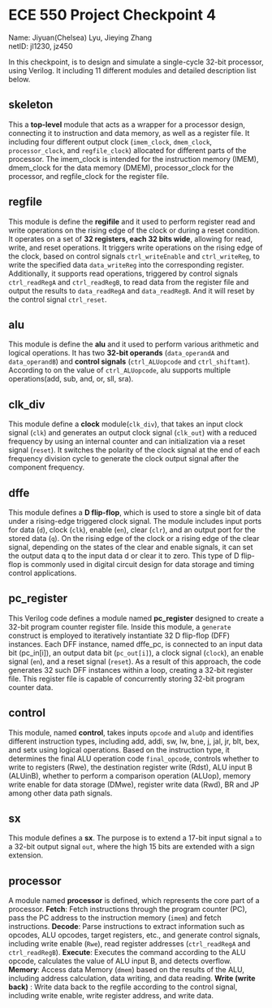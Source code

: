 # ECE 550 Project Checkpoint 4
Name: Jiyuan(Chelsea) Lyu, Jieying Zhang  
netID: jl1230, jz450  

In this checkpoint, is to design and simulate a single-cycle 32-bit processor, using Verilog. It including 11 different modules and detailed description list below.  

## skeleton  
This a **top-level** module that acts as a wrapper for a processor design, connecting it to instruction and data memory, as well as a register file. It including four different output clock (`imem_clock`, `dmem_clock`, `processor_clock`, and `regfile_clock`) allocated for different parts of the processor.  The imem_clock is intended for the instruction memory (IMEM), dmem_clock for the data memory (DMEM), processor_clock for the processor, and regfile_clock for the register file.  

## regfile
This module is define the **regifile** and it used to perform register read and write operations on the rising edge of the clock or during a reset condition. It operates on a set of **32 registers, each 32 bits wide**, allowing for read, write, and reset operations.  It triggers write operations on the rising edge of the clock, based on control signals `ctrl_writeEnable` and `ctrl_writeReg`, to write the specified data `data_writeReg` into the corresponding register. Additionally, it supports read operations, triggered by control signals `ctrl_readRegA` and `ctrl_readRegB`, to read data from the register file and output the results to `data_readRegA` and `data_readRegB`. And it will reset by the control signal `ctrl_reset`.  

## alu
This module is define the **alu** and it used to perform various arithmetic and logical operations. It has two **32-bit operands** (`data_operandA` and `data_operandB`) and **control signals** (`ctrl_ALUopcode` and `ctrl_shiftamt`). According to on the value of `ctrl_ALUopcode`, alu supports multiple operations(add, sub, and, or, sll, sra).  

## clk_div
This module define a **clock** module(`clk_div`), that takes an input clock signal (`clk`) and generates an output clock signal (`clk_out`) with a reduced frequency by using an internal counter and can initialization via a reset signal (`reset`). It switches the polarity of the clock signal at the end of each frequency division cycle to generate the clock output signal after the component frequency.  

## dffe
This module defines a **D flip-flop**, which is used to store a single bit of data under a rising-edge triggered clock signal. The module includes input ports for data (`d`), clock (`clk`), enable (`en`), clear (`clr`), and an output port for the stored data (`q`). On the rising edge of the clock or a rising edge of the clear signal, depending on the states of the clear and enable signals, it can set the output data q to the input data d or clear it to zero. This type of D flip-flop is commonly used in digital circuit design for data storage and timing control applications.

## pc_register
This Verilog code defines a module named **pc_register** designed to create a 32-bit program counter register file. Inside this module, a `generate` construct is employed to iteratively instantiate 32 D flip-flop (DFF) instances. Each DFF instance, named dffe_pc, is connected to an input data bit (pc_in[i]), an output data bit (`pc_out[i]`), a clock signal (`clock`), an enable signal (`en`), and a reset signal (`reset`). As a result of this approach, the code generates 32 such DFF instances within a loop, creating a 32-bit register file. This register file is capable of concurrently storing 32-bit program counter data.  

## control
This module, named **control**, takes inputs `opcode` and `aluOp` and identifies different instruction types, including add, addi, sw, lw, bne, j, jal, jr, blt, bex, and setx using logical operations. Based on the instruction type, it determines the final ALU operation code `final_opcode`, controls whether to write to registers (Rwe), the destination register write (Rdst), ALU input B (ALUinB), whether to perform a comparison operation (ALUop), memory write enable for data storage (DMwe), register write data (Rwd), BR and JP among other data path signals.

## sx 
This module defines a **sx**. The purpose is to extend a 17-bit input signal `a` to a 32-bit output signal `out`, where the high 15 bits are extended with a sign extension.  

## processor 
A module named **processor** is defined, which represents the core part of a processor.
**Fetch**: Fetch instructions through the program counter (PC), pass the PC address to the instruction memory (`imem`) and fetch instructions.
**Decode**: Parse instructions to extract information such as opcodes, ALU opcodes, target registers, etc., and generate control signals, including write enable (`Rwe`), read register addresses (`ctrl_readRegA` and `ctrl_readRegB`).
**Execute**: Executes the command according to the ALU opcode, calculates the value of ALU input B, and detects overflow.
**Memory**: Access data Memory (`dmem`) based on the results of the ALU, including address calculation, data writing, and data reading.
**Write (write back)** : Write data back to the regfile according to the control signal, including write enable, write register address, and write data.


